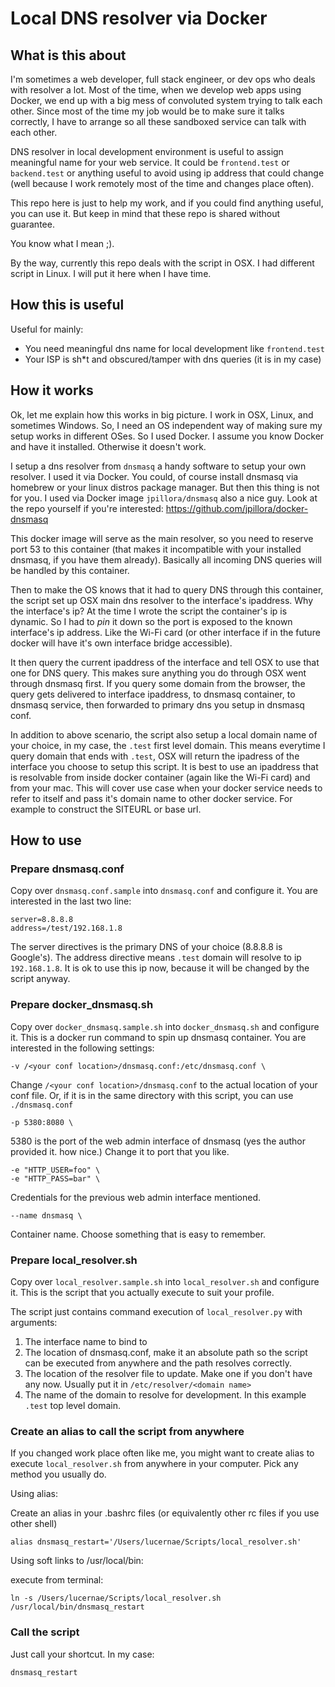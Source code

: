 # Local DNS resolver via Docker

## What is this about

I'm sometimes a web developer, full stack engineer, or dev ops who deals with 
resolver a lot. Most of the time, when we develop web apps using Docker, 
we end up with a big mess of convoluted system trying to talk each other. 
Since most of the time my job would be to make sure it talks correctly,
I have to arrange so all these sandboxed service can talk with each other.

DNS resolver in local development environment is useful to assign meaningful 
name for your web service. It could be `frontend.test` or `backend.test` or
anything useful to avoid using ip address that could change (well because 
I work remotely most of the time and changes place often).

This repo here is just to help my work, and if you could find anything useful, 
you can use it. But keep in mind that these repo is shared without guarantee. 

You know what I mean ;).

By the way, currently this repo deals with the script in OSX. 
I had different script in Linux. I will put it here when I have time.

## How this is useful

Useful for mainly:

- You need meaningful dns name for local development like `frontend.test`
- Your ISP is sh*t and obscured/tamper with dns queries (it is in my case)

## How it works

Ok, let me explain how this works in big picture. I work in OSX, Linux, and 
sometimes Windows. So, I need an OS independent way of making sure my setup 
works in different OSes. So I used Docker. I assume you know Docker and have 
it installed. Otherwise it doesn't work.

I setup a dns resolver from `dnsmasq` a handy software to setup your own 
resolver. I used it via Docker. You could, of course install dnsmasq via 
homebrew or your linux distros package manager. But then this thing is not 
for you. I used via Docker image `jpillora/dnsmasq` also a nice guy. 
Look at the repo yourself if you're interested: https://github.com/jpillora/docker-dnsmasq

This docker image will serve as the main resolver, so you need to reserve port 53 
to this container (that makes it incompatible with your installed dnsmasq, 
if you have them already). Basically all incoming DNS queries will be handled 
by this container.

Then to make the OS knows that it had to query DNS through this container, 
the script set up OSX main dns resolver to the interface's ipaddress.
Why the interface's ip? At the time I wrote the script the container's ip 
is dynamic. So I had to *pin* it down so the port is exposed to the known
interface's ip address. Like the Wi-Fi card (or other interface if in the 
future docker will have it's own interface bridge accessible).

It then query the current ipaddress of the interface and tell OSX to use 
that one for DNS query. This makes sure anything you do through OSX went 
through dnsmasq first. If you query some domain from the browser, 
the query gets delivered to interface ipaddress, to dnsmasq container, 
to dnsmasq service, then forwarded to primary dns you setup in dnsmasq conf.

In addition to above scenario, the script also setup a local domain name of 
your choice, in my case, the `.test` first level domain. 
This means everytime I query domain that ends with `.test`, OSX will return 
the ipadress of the interface you choose to setup this script. It is best 
to use an ipaddress that is resolvable from inside docker container 
(again like the Wi-Fi card) and from your mac. This will cover use case 
when your docker service needs to refer to itself and pass it's domain name 
to other docker service. For example to construct the SITEURL or base url.

## How to use

### Prepare dnsmasq.conf

Copy over `dnsmasq.conf.sample` into `dnsmasq.conf` and configure it.
You are interested in the last two line:

```
server=8.8.8.8
address=/test/192.168.1.8
```

The server directives is the primary DNS of your choice (8.8.8.8 is Google's).
The address directive means `.test` domain will resolve to ip `192.168.1.8`.
It is ok to use this ip now, because it will be changed by the script anyway.

### Prepare docker_dnsmasq.sh

Copy over `docker_dnsmasq.sample.sh` into `docker_dnsmasq.sh` and configure it.
This is a docker run command to spin up dnsmasq container.
You are interested in the following settings:

```
-v /<your conf location>/dnsmasq.conf:/etc/dnsmasq.conf \
```

Change `/<your conf location>/dnsmasq.conf` to the actual location of your conf file.
Or, if it is in the same directory with this script, you can use `./dnsmasq.conf`

```
-p 5380:8080 \
```

5380 is the port of the web admin interface of dnsmasq (yes the author provided it. how nice.)
Change it to port that you like.

```
-e "HTTP_USER=foo" \
-e "HTTP_PASS=bar" \
```

Credentials for the previous web admin interface mentioned.

```
--name dnsmasq \
```

Container name. Choose something that is easy to remember.

### Prepare local_resolver.sh

Copy over `local_resolver.sample.sh` into `local_resolver.sh` and configure it.
This is the script that you actually execute to suit your profile. 

The script just contains command execution of `local_resolver.py` with arguments:

1. The interface name to bind to
2. The location of dnsmasq.conf, make it an absolute path so the script can 
   be executed from anywhere and the path resolves correctly.
3. The location of the resolver file to update. Make one if you don't have any now.
   Usually put it in `/etc/resolver/<domain name>`
4. The name of the domain to resolve for development. In this example `.test`
   top level domain.
   
### Create an alias to call the script from anywhere

If you changed work place often like me, you might want to create alias to execute 
`local_resolver.sh` from anywhere in your computer. Pick any method you usually do.

Using alias:

Create an alias in your .bashrc files (or equivalently other rc files if you use other shell)

```
alias dnsmasq_restart='/Users/lucernae/Scripts/local_resolver.sh'
```

Using soft links to /usr/local/bin:

execute from terminal:

```
ln -s /Users/lucernae/Scripts/local_resolver.sh /usr/local/bin/dnsmasq_restart
```

### Call the script

Just call your shortcut. In my case:

```
dnsmasq_restart
```
